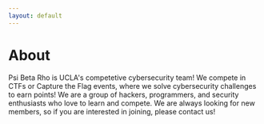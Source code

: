 ```yaml
---
layout: default
---
```


# About
Psi Beta Rho is UCLA's competetive cybersecurity team! We compete in CTFs or Capture the Flag events, where we solve cybersecurity challenges to earn points! We are a group of hackers, programmers, and security enthusiasts who love to learn and compete. We are always looking for new members, so if you are interested in joining, please contact us!
